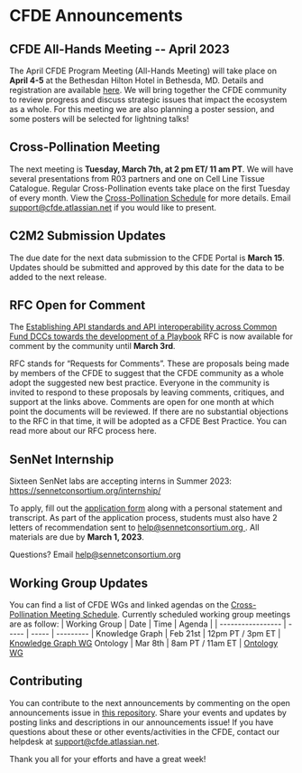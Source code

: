 # CFDE Announcements

## CFDE All-Hands Meeting -- April 2023
The April CFDE Program Meeting (All-Hands Meeting) will take place on **April 4-5** at the Bethesdan Hilton Hotel in Bethesda, MD. Details and registration are available [here](https://nih-cfde.github.io/2023-april-all-hands-meeting/). We will bring together the CFDE community to review progress and discuss strategic issues that impact the ecosystem as a whole. For this meeting we are also planning a poster session, and some posters will be selected for lightning talks!

## Cross-Pollination Meeting
The next meeting is **Tuesday, March 7th, at 2 pm ET/ 11 am PT**.   We will have several presentations from R03 partners and one on Cell Line Tissue Catalogue. Regular Cross-Pollination events take place on the first Tuesday of every month. View the [Cross-Pollination Schedule](https://docs.google.com/spreadsheets/d/1hQAeOLkivUZZnwZ_KxfGw3neezMaWbrPk9nnFiKfQGA/edit?usp=sharing) for more details. Email [support@cfde.atlassian.net](mailto:support@cfde.atlassian.net) if you would like to present.

## C2M2 Submission Updates
The due date for the next data submission to the CFDE Portal is **March 15**. Updates should be submitted and approved by this date for the data to be added to the next release. 

## RFC Open for Comment
The [Establishing API standards and API interoperability across Common Fund DCCs towards the development of a Playbook](https://docs.google.com/document/d/1_14rn_IB3C0lbxXXjNtvhrLn81cNNnQD/edit) RFC is now available for comment by the community until **March 3rd**.

RFC stands for “Requests for Comments”. These are proposals being made by members of the CFDE to suggest that the CFDE community as a whole adopt the suggested new best practice. Everyone in the community is invited to respond to these proposals by leaving comments, critiques, and support at the links above. Comments are open for one month at which point the documents will be reviewed. If there are no substantial objections to the RFC in that time, it will be adopted as a CFDE Best Practice. You can read more about our RFC process here.

## SenNet Internship
Sixteen SenNet labs are accepting interns in Summer 2023: https://sennetconsortium.org/internship/

To apply, fill out the [application form](https://sennetconsortium.org/cusp-form/) along with a personal statement and transcript. As part of the application process, students must also have 2 letters of recommendation sent to [help@sennetconsortium.org ](mailto:help@sennetconsortium.org). All materials are due by **March 1, 2023**.

Questions? Email [help@sennetconsortium.org](mailto:help@sennetconsortium.org)

## Working Group Updates
You can find a list of CFDE WGs and linked agendas on the [Cross-Pollination Meeting Schedule](https://docs.google.com/spreadsheets/d/1hQAeOLkivUZZnwZ_KxfGw3neezMaWbrPk9nnFiKfQGA/edit?usp=sharing). Currently scheduled working group meetings are as follow: 
| Working Group | Date | Time | Agenda |
| ----------------- | ----- | ----- | --------- | 
Knowledge Graph | Feb 21st | 12pm PT / 3pm ET | [Knowledge Graph WG](https://docs.google.com/document/d/1WvpkLxWPW0XxZsam6jEJeEUQr2sQ0EWC/edit?usp=sharing&ouid=111367545760360703840&rtpof=true&sd=true)
Ontology | Mar 8th  | 8am PT / 11am ET | [Ontology WG](https://docs.google.com/document/d/1VoHHBeWfol6XNJa3kzOnOFuTaIrcLYbqKYQcOnj1oh4/edit?usp=sharing)

## Contributing

You can contribute to the next announcements by commenting on the open announcements issue in [this repository](https://github.com/nih-cfde/announcements/issues). Share your events and updates by posting links and descriptions in our announcements issue! If you have questions about these or other events/activities in the CFDE, contact our helpdesk at [support@cfde.atlassian.net](mailto:support@cfde.atlassian.net).

Thank you all for your efforts and have a great week!
